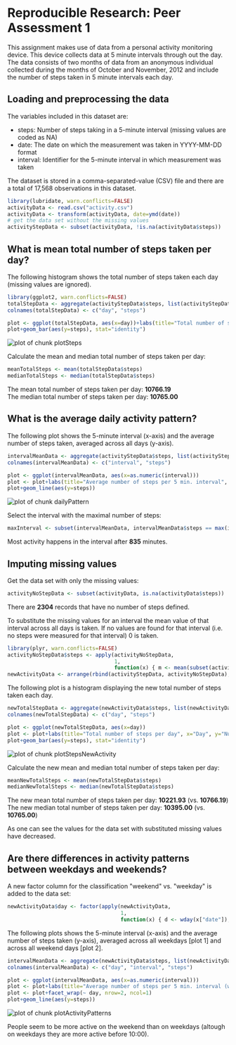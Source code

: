# Reproducible Research: Peer Assessment 1

This assignment makes use of data from a personal activity monitoring device. This device collects data at 5 minute intervals through out the day. The data consists of two months of data from an anonymous individual collected during the months of October and November, 2012 and include the number of steps taken in 5 minute intervals each day.

## Loading and preprocessing the data

The variables included in this dataset are:

- steps: Number of steps taking in a 5-minute interval (missing values are coded as NA)
- date: The date on which the measurement was taken in YYYY-MM-DD format
- interval: Identifier for the 5-minute interval in which measurement was taken

The dataset is stored in a comma-separated-value (CSV) file and there are a total of 17,568 observations in this dataset.


```r
library(lubridate, warn.conflicts=FALSE)
activityData <- read.csv("activity.csv")
activityData <- transform(activityData, date=ymd(date))
# get the data set without the missing values
activityStepData <- subset(activityData, !is.na(activityData$steps))
```

## What is mean total number of steps taken per day?

The following histogram shows the total number of steps taken each day (missing values are ignored).


```r
library(ggplot2, warn.conflicts=FALSE)
totalStepData <- aggregate(activityStepData$steps, list(activityStepData$date), sum)
colnames(totalStepData) <- c("day", "steps")

plot <- ggplot(totalStepData, aes(x=day))+labs(title="Total number of steps per day", x="Day", y="Num Steps")
plot+geom_bar(aes(y=steps), stat="identity")
```

![plot of chunk plotSteps](figure/plotSteps.png) 

Calculate the mean and median total number of steps taken per day:


```r
meanTotalSteps <- mean(totalStepData$steps)
medianTotalSteps <- median(totalStepData$steps)
```

The mean total number of steps taken per day: <b>10766.19</b><br/>
The median total number of steps taken per day: <b>10765.00</b>

## What is the average daily activity pattern?

The following plot shows the 5-minute interval (x-axis) and the average number of steps taken, averaged across all days (y-axis).


```r
intervalMeanData <- aggregate(activityStepData$steps, list(activityStepData$interval), mean)
colnames(intervalMeanData) <- c("interval", "steps")

plot <- ggplot(intervalMeanData, aes(x=as.numeric(interval)))
plot <- plot+labs(title="Average number of steps per 5 min. interval", x="5 min. Interval", y="Num Steps")
plot+geom_line(aes(y=steps))
```

![plot of chunk dailyPattern](figure/dailyPattern.png) 

Select the interval with the maximal number of steps:


```r
maxInterval <- subset(intervalMeanData, intervalMeanData$steps == max(intervalMeanData$steps))
```

Most activity happens in the interval after <b>835</b> minutes.

## Imputing missing values

Get the data set with only the missing values:


```r
activityNoStepData <- subset(activityData, is.na(activityData$steps))
```

There are <b>2304</b> records that have no number of steps defined.

To substitute the missing values for an interval the mean value of that interval across all days is taken. If no values are found for that interval (i.e. no steps were measured for that interval) 0 is taken.


```r
library(plyr, warn.conflicts=FALSE)
activityNoStepData$steps <- apply(activityNoStepData, 
                                  1, 
                                  function(x) { m <- mean(subset(activityStepData$steps, activityStepData$interval == x["interval"], "steps")); ifelse(is.nan(m), 0, m) })
newActivityData <- arrange(rbind(activityStepData, activityNoStepData), date, interval)
```

The following plot is a histogram displaying the new total number of steps taken each day.


```r
newTotalStepData <- aggregate(newActivityData$steps, list(newActivityData$date), sum)
colnames(newTotalStepData) <- c("day", "steps")

plot <- ggplot(newTotalStepData, aes(x=day))
plot <- plot+labs(title="Total number of steps per day", x="Day", y="Num Steps")
plot+geom_bar(aes(y=steps), stat="identity")
```

![plot of chunk plotStepsNewActivity](figure/plotStepsNewActivity.png) 

Calculate the new mean and median total number of steps taken per day:


```r
meanNewTotalSteps <- mean(newTotalStepData$steps)
medianNewTotalSteps <- median(newTotalStepData$steps)
```

The new mean total number of steps taken per day: <b>10221.93</b> (vs. <b>10766.19</b>)<br/>
The new median total number of steps taken per day: <b>10395.00</b> (vs. <b>10765.00</b>)

As one can see the values for the data set with substituted missing values have decreased.

## Are there differences in activity patterns between weekdays and weekends?

A new factor column for the classification "weekend" vs. "weekday" is added to the data set:


```r
newActivityData$day <- factor(apply(newActivityData, 
                                    1, 
                                    function(x) { d <- wday(x["date"]); ifelse(d == 1 | d == 7, "weekend", "weekday") }))
```

The following plots shows the 5-minute interval (x-axis) and the average number of steps taken (y-axis), averaged across all weekdays [plot 1] and across all weekend days [plot 2].


```r
intervalMeanData <- aggregate(newActivityData$steps, list(newActivityData$day, newActivityData$interval), mean)
colnames(intervalMeanData) <- c("day", "interval", "steps")

plot <- ggplot(intervalMeanData, aes(x=as.numeric(interval)))
plot <- plot+labs(title="Average number of steps per 5 min. interval (weekday vs. weekend)", x="5 min. Interval", y="Num Steps")
plot <- plot+facet_wrap(~ day, nrow=2, ncol=1)
plot+geom_line(aes(y=steps))
```

![plot of chunk plotActivityPatterns](figure/plotActivityPatterns.png) 

People seem to be more active on the weekend than on weekdays (altough on weekdays they are more active before 10:00). 
